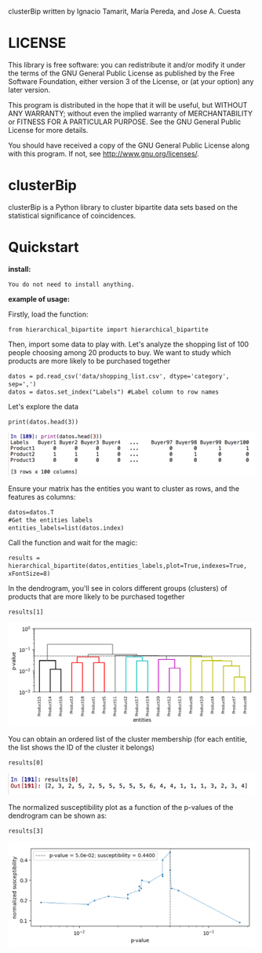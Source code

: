 

clusterBip written by Ignacio Tamarit, María Pereda, and Jose A. Cuesta

# LICENSE
This library is free software: you can redistribute it and/or modify it under the terms of the GNU General Public License as published by the Free Software Foundation, either version 3 of the License, or (at your option) any later version.

This program is distributed in the hope that it will be useful, but WITHOUT ANY WARRANTY; without even the implied warranty of MERCHANTABILITY or FITNESS FOR A PARTICULAR PURPOSE. See the GNU General Public License for more details.

You should have received a copy of the GNU General Public License along with this program. If not, see http://www.gnu.org/licenses/.

# clusterBip
clusterBip is a Python library to cluster bipartite data sets based on the statistical significance of coincidences.

# Quickstart
**install:**

    You do not need to install anything.

**example of usage:**

Firstly, load the function:

    from hierarchical_bipartite import hierarchical_bipartite
       
Then, import some data to play with. Let's analyze the shopping list of 100 people choosing among 20 products to buy. We want to study which products are more likely to be purchased together

   

    datos = pd.read_csv('data/shopping_list.csv', dtype='category', sep=',')  
    datos = datos.set_index("Labels") #Label column to row names

Let's explore the data
	

    print(datos.head(3))

![dataHead](first_example/dataHead.png?raw=true "Title")

Ensure your matrix has the entities you want to cluster as rows, and the features as columns:

    datos=datos.T
    #Get the entities labels
    entities_labels=list(datos.index) 

Call the function and wait for the magic:
	

    results = hierarchical_bipartite(datos,entities_labels,plot=True,indexes=True, xFontSize=8)

In the dendrogram, you'll see in colors different groups (clusters) of products that are more likely to be purchased together
	

    results[1]
![dataHead](first_example/dendrogram.png?raw=true "Title")

You can obtain an ordered list of the cluster membership (for each entitie, the list shows the ID of the cluster it belongs)
	

    results[0]
![dataHead](first_example/cluster_membership.png?raw=true "Title")

The normalized susceptibility plot as a function of the p-values of the dendrogram can be shown as:
    	

    results[3]
![dataHead](first_example/susceptibility_plot.png?raw=true "Title")
